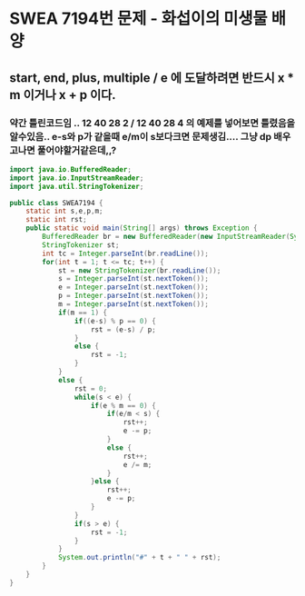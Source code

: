 # SWEA 7194번 문제 - 화섭이의 미생물 배양
## start, end, plus, multiple /  e 에 도달하려면 반드시 x * m 이거나 x + p 이다. 
### 약간 틀린코드임 .. 12 40 28 2 / 12 40 28 4 의 예제를 넣어보면 틀렸음을 알수있음.. e-s와 p가 같을때 e/m이 s보다크면 문제생김.... 그냥 dp 배우고나면 풀어야할거같은데,,?
``` java
import java.io.BufferedReader;
import java.io.InputStreamReader;
import java.util.StringTokenizer;

public class SWEA7194 {
	static int s,e,p,m;
	static int rst;
	public static void main(String[] args) throws Exception {
		BufferedReader br = new BufferedReader(new InputStreamReader(System.in));
		StringTokenizer st;
		int tc = Integer.parseInt(br.readLine());
		for(int t = 1; t <= tc; t++) {
			st = new StringTokenizer(br.readLine());
			s = Integer.parseInt(st.nextToken());
			e = Integer.parseInt(st.nextToken());
			p = Integer.parseInt(st.nextToken());
			m = Integer.parseInt(st.nextToken());
			if(m == 1) {
				if((e-s) % p == 0) {
					rst = (e-s) / p;
				}
				else {
					rst = -1;
				}
			}
			else {
				rst = 0;
				while(s < e) {
					if(e % m == 0) {
						if(e/m < s) {
							rst++;
							e -= p;
						}
						else {
							rst++;
							e /= m;
						}
					}else {
						rst++;
						e -= p;
					}
				}
				if(s > e) {
					rst = -1;
				}
			}
			System.out.println("#" + t + " " + rst);
		}
	}
}

```
